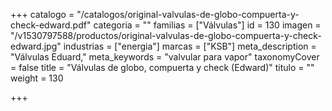 +++
catalogo = "/catalogos/original-valvulas-de-globo-compuerta-y-check-edward.pdf"
categoria = ""
familias = ["Válvulas"]
id = 130
imagen = "/v1530797588/productos/original-valvulas-de-globo-compuerta-y-check-edward.jpg"
industrias = ["energia"]
marcas = ["KSB"]
meta_description = "Válvulas Eduard,"
meta_keywords = "valvular para vapor"
taxonomyCover = false
title = "Válvulas de globo, compuerta y check (Edward)"
titulo = ""
weight = 130

+++
